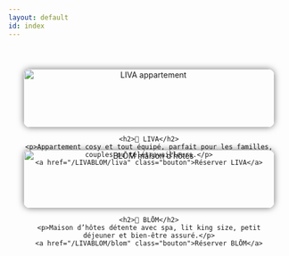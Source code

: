 ```yaml
---
layout: default
id: index
---
```


<style>
  .logements-container {
    display: flex;
    flex-wrap: wrap;
    justify-content: center;
    gap: 40px;
    padding: 40px 20px;
    text-align: center;
  }

  .logement {
    flex: 1 1 300px;
    max-width: 450px;
  }

  .logement img {
    width: 100%;
    border-radius: 12px;
    box-shadow: 0 0 12px rgba(0,0,0,0.5);
    transition: transform 0.3s ease, box-shadow 0.3s ease;
  }

  .logement img:hover {
    transform: scale(1.03);
    box-shadow: 0 0 18px rgba(37, 211, 102, 0.6);
  }

  .logement h2 {
    margin-top: 15px;
    color: #25D366;
  }

  .logement p {
    font-size: 0.95rem;
    color: #ccc;
    margin: 10px 0;
  }

  .logement a.bouton {
    display: inline-block;
    margin-top: 10px;
    background-color: #25D366;
    color: black;
    padding: 10px 20px;
    border-radius: 6px;
    font-weight: bold;
    text-decoration: none;
    transition: background-color 0.3s ease;
  }

  .logement a.bouton:hover {
    background-color: #1da955;
  }

  .lightbox-hidden {
    display: none;
  }

  @media (max-width: 600px) {
    .logement {
      max-width: 100%;
    }
  }
</style>

<section class="logements-container">

  <!-- LIVA -->
  <div class="logement">
    <a href="/LIVABLOM/assets/images/salon1.jpg" data-lightbox="liva" data-title="LIVA - Appartement cosy tout équipé">
      <img src="/LIVABLOM/assets/images/salon1.jpg" alt="LIVA appartement">
    </a>
    <a href="/LIVABLOM/assets/images/chaise.jpg" data-lightbox="liva" data-title="LIVA - Chaise design" class="lightbox-hidden"></a>
    <a href="/LIVABLOM/assets/images/the.jpg" data-lightbox="liva" data-title="LIVA - Moment détente" class="lightbox-hidden"></a>
    <a href="/LIVABLOM/assets/images/espacerepas.jpg" data-lightbox="liva" data-title="LIVA - Espace repas" class="lightbox-hidden"></a>

    <h2>🔹 LIVA</h2>
    <p>Appartement cosy et tout équipé, parfait pour les familles, couples ou télétravailleurs.</p>
    <a href="/LIVABLOM/liva" class="bouton">Réserver LIVA</a>
  </div>

  <!-- BLOM -->
  <div class="logement">
    <a href="/LIVABLOM/assets/images/image-jacuzzi.png" data-lightbox="blom" data-title="BLŌM - Maison d’hôtes détente avec spa">
      <img src="/LIVABLOM/assets/images/image-jacuzzi.png" alt="BLŌM maison d’hôtes">
    </a>
    <a href="/LIVABLOM/assets/images/femmemur.jpg" data-lightbox="blom" data-title="BLŌM - Moment détente" class="lightbox-hidden"></a>
    <a href="/LIVABLOM/assets/images/sceau.jpg" data-lightbox="blom" data-title="BLŌM - Ambiance spa" class="lightbox-hidden"></a>
    <a href="/LIVABLOM/assets/images/table.jpg" data-lightbox="blom" data-title="BLŌM - Dîner romantique" class="lightbox-hidden"></a>

    <h2>🔹 BLŌM</h2>
    <p>Maison d’hôtes détente avec spa, lit king size, petit déjeuner et bien-être assuré.</p>
    <a href="/LIVABLOM/blom" class="bouton">Réserver BLŌM</a>
  </div>

</section>
